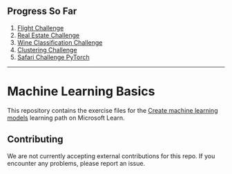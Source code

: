 ## Progress So Far
1) [Flight Challenge](https://github.com/Tyler-Hilbert/ml-basics/blob/master/challenges/Flight_Challenge.ipynb)  
2) [Real Estate Challenge](https://github.com/Tyler-Hilbert/ml-basics/blob/master/challenges/RealEstate_Challenge.ipynb)  
3) [Wine Classification Challenge](https://github.com/Tyler-Hilbert/ml-basics/blob/master/challenges/WineClassification_Challenge.ipynb)  
4) [Clustering Challenge](https://github.com/Tyler-Hilbert/ml-basics/blob/master/challenges/Clustering_Challenge.ipynb)  
5) [Safari Challenge PyTorch](https://github.com/Tyler-Hilbert/ml-basics/blob/master/challenges/Clustering_Challenge_PyTorch.ipynb)  

-------------------------------------------------------------------  


# Machine Learning Basics

This repository contains the exercise files for the [Create machine learning models](https://docs.microsoft.com/learn/paths/create-machine-learn-models/) learning path on Microsoft Learn.

## Contributing

We are not currently accepting external contributions for this repo. If you encounter any problems, please report an issue.

